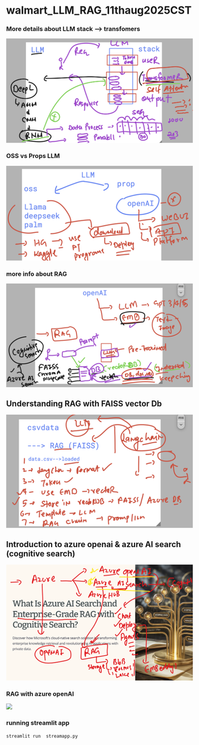 # walmart_LLM_RAG_11thaug2025CST

### More details about LLM stack --> transfomers 

<img src="rev1.png">

### OSS vs Props LLM 

<img src="rev2.png">

### more info about RAG 

<img src="rev3.png">

## Understanding RAG with FAISS vector Db 

<img src="rag1.png">

## Introduction to azure openai & azure AI search (cognitive search)

<img src="rag2.png">

### RAG with azure openAI 

<img src="rag3.png">


### running streamlit app 

```
streamlit run  streamapp.py 
```